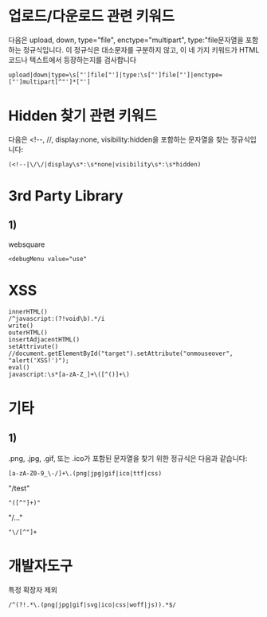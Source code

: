# 업로드/다운로드 관련 키워드
다음은 upload, down, type="file", enctype="multipart", type:"file문자열을 포함하는 정규식입니다. 이 정규식은 대소문자를 구분하지 않고, 이 네 가지 키워드가 HTML 코드나 텍스트에서 등장하는지를 검사합니다
```
upload|down|type=\s["']file["']|type:\s["']file["']|enctype=["']multipart[^"']*["']
```

# Hidden 찾기 관련 키워드
다음은 <!--, //, display:none, visibility:hidden을 포함하는 문자열을 찾는 정규식입니다:
```
(<!--|\/\/|display\s*:\s*none|visibility\s*:\s*hidden)
```

# 3rd Party Library
## 1)
websquare
```
<debugMenu value="use"
```

# XSS
```
innerHTML()
/^javascript:(?!void\b).*/i
write()
outerHTML()
insertAdjacentHTML()
setAttrivute() //document.getElementById("target").setAttribute("onmouseover", "alert('XSS!')");
eval()
javascript:\s*[a-zA-Z_]+\([^()]+\)
```

# 기타
## 1)
.png, .jpg, .gif, 또는 .ico가 포함된 문자열을 찾기 위한 정규식은 다음과 같습니다:
```
[a-zA-Z0-9_\-/]+\.(png|jpg|gif|ico|ttf|css)
```
"/test"
```
"([^"]+)"
```

"/..."
```
"\/[^"]+
```


# 개발자도구
특정 확장자 제외
```
/^(?!.*\.(png|jpg|gif|svg|ico|css|woff|js)).*$/
```
